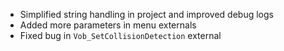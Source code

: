- Simplified string handling in project and improved debug logs
- Added more parameters in menu externals
- Fixed bug in `Vob_SetCollisionDetection` external